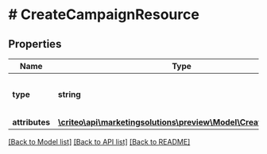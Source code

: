 # # CreateCampaignResource

## Properties

Name | Type | Description | Notes
------------ | ------------- | ------------- | -------------
**type** | **string** | Canonical type name of the entity | [optional]
**attributes** | [**\criteo\api\marketingsolutions\preview\Model\CreateCampaign**](CreateCampaign.md) |  | [optional]

[[Back to Model list]](../../README.md#models) [[Back to API list]](../../README.md#endpoints) [[Back to README]](../../README.md)
